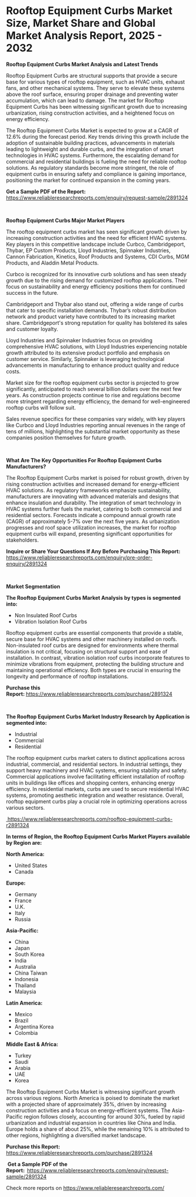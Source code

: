 <p><h1>Rooftop Equipment Curbs Market Size, Market Share and Global Market Analysis Report, 2025 - 2032</h1></p><p><strong>Rooftop Equipment Curbs Market Analysis and Latest Trends</strong></p>
<p><p>Rooftop Equipment Curbs are structural supports that provide a secure base for various types of rooftop equipment, such as HVAC units, exhaust fans, and other mechanical systems. They serve to elevate these systems above the roof surface, ensuring proper drainage and preventing water accumulation, which can lead to damage. The market for Rooftop Equipment Curbs has been witnessing significant growth due to increasing urbanization, rising construction activities, and a heightened focus on energy efficiency.</p><p>The Rooftop Equipment Curbs Market is expected to grow at a CAGR of 12.6% during the forecast period. Key trends driving this growth include the adoption of sustainable building practices, advancements in materials leading to lightweight and durable curbs, and the integration of smart technologies in HVAC systems. Furthermore, the escalating demand for commercial and residential buildings is fueling the need for reliable rooftop solutions. As regulatory standards become more stringent, the role of equipment curbs in ensuring safety and compliance is gaining importance, positioning the market for continued expansion in the coming years.</p></p>
<p><strong>Get a Sample PDF of the Report:&nbsp;</strong> <a href="https://www.reliableresearchreports.com/enquiry/request-sample/2891324?utm_campaign=3319&utm_medium=2&utm_source=Github&utm_content=ia&utm_term=14032025&utm_id=rooftop-equipment-curbs">https://www.reliableresearchreports.com/enquiry/request-sample/2891324</a></p>
<p>&nbsp;</p>
<p><strong>Rooftop Equipment Curbs Major Market Players</strong></p>
<p><p>The rooftop equipment curbs market has seen significant growth driven by increasing construction activities and the need for efficient HVAC systems. Key players in this competitive landscape include Curbco, Cambridgeport, Thybar, EP Custom Products, Lloyd Industries, Spinnaker Industries, Cannon Fabrication, Kinetics, Roof Products and Systems, CDI Curbs, MGM Products, and Aladdin Metal Products.</p><p>Curbco is recognized for its innovative curb solutions and has seen steady growth due to the rising demand for customized rooftop applications. Their focus on sustainability and energy efficiency positions them for continued success in the future. </p><p>Cambridgeport and Thybar also stand out, offering a wide range of curbs that cater to specific installation demands. Thybar’s robust distribution network and product variety have contributed to its increasing market share. Cambridgeport's strong reputation for quality has bolstered its sales and customer loyalty.</p><p>Lloyd Industries and Spinnaker Industries focus on providing comprehensive HVAC solutions, with Lloyd Industries experiencing notable growth attributed to its extensive product portfolio and emphasis on customer service. Similarly, Spinnaker is leveraging technological advancements in manufacturing to enhance product quality and reduce costs.</p><p>Market size for the rooftop equipment curbs sector is projected to grow significantly, anticipated to reach several billion dollars over the next few years. As construction projects continue to rise and regulations become more stringent regarding energy efficiency, the demand for well-engineered rooftop curbs will follow suit. </p><p>Sales revenue specifics for these companies vary widely, with key players like Curbco and Lloyd Industries reporting annual revenues in the range of tens of millions, highlighting the substantial market opportunity as these companies position themselves for future growth.</p></p>
<p>&nbsp;</p>
<p><strong>What Are The Key Opportunities For Rooftop Equipment Curbs Manufacturers?</strong></p>
<p><p>The Rooftop Equipment Curbs market is poised for robust growth, driven by rising construction activities and increased demand for energy-efficient HVAC solutions. As regulatory frameworks emphasize sustainability, manufacturers are innovating with advanced materials and designs that enhance insulation and durability. The integration of smart technology in HVAC systems further fuels the market, catering to both commercial and residential sectors. Forecasts indicate a compound annual growth rate (CAGR) of approximately 5-7% over the next five years. As urbanization progresses and roof space utilization increases, the market for rooftop equipment curbs will expand, presenting significant opportunities for stakeholders.</p></p>
<p><strong>Inquire or Share Your Questions If Any Before Purchasing This Report:</strong> <a href="https://www.reliableresearchreports.com/enquiry/pre-order-enquiry/2891324?utm_campaign=3319&utm_medium=2&utm_source=Github&utm_content=ia&utm_term=14032025&utm_id=rooftop-equipment-curbs">https://www.reliableresearchreports.com/enquiry/pre-order-enquiry/2891324</a></p>
<p>&nbsp;</p>
<p><strong>Market Segmentation</strong></p>
<p><strong>The Rooftop Equipment Curbs Market Analysis by types is segmented into:</strong></p>
<p><ul><li>Non Insulated Roof Curbs</li><li>Vibration Isolation Roof Curbs</li></ul></p>
<p><p>Rooftop equipment curbs are essential components that provide a stable, secure base for HVAC systems and other machinery installed on roofs. Non-insulated roof curbs are designed for environments where thermal insulation is not critical, focusing on structural support and ease of installation. In contrast, vibration isolation roof curbs incorporate features to minimize vibrations from equipment, protecting the building structure and maintaining operational efficiency. Both types are crucial in ensuring the longevity and performance of rooftop installations.</p></p>
<p><strong>Purchase this Report:&nbsp;</strong><a href="https://www.reliableresearchreports.com/purchase/2891324?utm_campaign=3319&utm_medium=2&utm_source=Github&utm_content=ia&utm_term=14032025&utm_id=rooftop-equipment-curbs">https://www.reliableresearchreports.com/purchase/2891324</a></p>
<p>&nbsp;</p>
<p><strong>The Rooftop Equipment Curbs Market Industry Research by Application is segmented into:</strong></p>
<p><ul><li>Industrial</li><li>Commercial</li><li>Residential</li></ul></p>
<p><p>The rooftop equipment curbs market caters to distinct applications across industrial, commercial, and residential sectors. In industrial settings, they support heavy machinery and HVAC systems, ensuring stability and safety. Commercial applications involve facilitating efficient installation of rooftop units in buildings like offices and shopping centers, enhancing energy efficiency. In residential markets, curbs are used to secure residential HVAC systems, promoting aesthetic integration and weather resistance. Overall, rooftop equipment curbs play a crucial role in optimizing operations across various sectors.</p></p>
<p><a href="https://www.reliableresearchreports.com/rooftop-equipment-curbs-r2891324?utm_campaign=3319&utm_medium=2&utm_source=Github&utm_content=ia&utm_term=14032025&utm_id=rooftop-equipment-curbs">&nbsp;https://www.reliableresearchreports.com/rooftop-equipment-curbs-r2891324</a></p>
<p><strong>In terms of Region, the Rooftop Equipment Curbs Market Players available by Region are:</strong></p>
<p>
    <p> <strong> North America: </strong>
        <ul>
            <li>United States</li>
            <li>Canada</li>
        </ul>
        </p> 
    <p> <strong> Europe: </strong>
        <ul>
            <li>Germany</li>
            <li>France</li>
            <li>U.K.</li>
            <li>Italy</li>
            <li>Russia</li>
        </ul>
        </p> 
    <p> <strong> Asia-Pacific: </strong>
        <ul>
            <li>China</li>
            <li>Japan</li>
            <li>South Korea</li>
            <li>India</li>
            <li>Australia</li>
            <li>China Taiwan</li>
            <li>Indonesia</li>
            <li>Thailand</li>
            <li>Malaysia</li>
        </ul>
        </p> 
    <p> <strong> Latin America: </strong>
        <ul>
            <li>Mexico</li>
            <li>Brazil</li>
            <li>Argentina Korea</li>
            <li>Colombia</li>
        </ul>
        </p> 
    <p> <strong> Middle East & Africa: </strong>
        <ul>
            <li>Turkey</li>
            <li>Saudi</li>
            <li>Arabia</li>
            <li>UAE</li>
            <li>Korea</li>
        </ul>
    </p>
    </p>
<p><p>The Rooftop Equipment Curbs Market is witnessing significant growth across various regions. North America is poised to dominate the market with a projected share of approximately 35%, driven by increasing construction activities and a focus on energy-efficient systems. The Asia-Pacific region follows closely, accounting for around 30%, fueled by rapid urbanization and industrial expansion in countries like China and India. Europe holds a share of about 25%, while the remaining 10% is attributed to other regions, highlighting a diversified market landscape.</p></p>
<p><strong>Purchase this Report: </strong><a href="https://www.reliableresearchreports.com/purchase/2891324?utm_campaign=3319&utm_medium=2&utm_source=Github&utm_content=ia&utm_term=14032025&utm_id=rooftop-equipment-curbs">https://www.reliableresearchreports.com/purchase/2891324</a></p>
<p>&nbsp;<strong>Get a Sample PDF of the Report:&nbsp;&nbsp;</strong><a href="https://www.reliableresearchreports.com/enquiry/request-sample/2891324?utm_campaign=3319&utm_medium=2&utm_source=Github&utm_content=ia&utm_term=14032025&utm_id=rooftop-equipment-curbs">https://www.reliableresearchreports.com/enquiry/request-sample/2891324</a></p>
<p><strong></strong></p>
<p>Check more reports on <a href="https://www.reliableresearchreports.com/?utm_campaign=3319&utm_medium=2&utm_source=Github&utm_content=ia&utm_term=14032025&utm_id=rooftop-equipment-curbs">https://www.reliableresearchreports.com/</a></p>